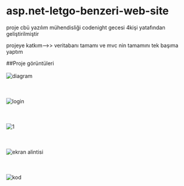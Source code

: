 # asp.net-letgo-benzeri-web-site

proje cbü yazılım mühendisliği codenight gecesi 4kişi yatafından geliştirilmiştir

projeye katkım-->> veritabanı tamamı ve mvc nin tamamını tek başıma yaptım

##Proje görüntüleri
<br/>
<br/>
![diagram](https://user-images.githubusercontent.com/37872740/50563459-0bd9f180-0d2e-11e9-9afb-1860dae0103e.PNG)<br/><br/>
<br/><br/>
![login](https://user-images.githubusercontent.com/37872740/50563450-01b7f300-0d2e-11e9-8eb9-faf7abdc5cb1.PNG)
<br/><br/><br/><br/>
![1](https://user-images.githubusercontent.com/37872740/50563461-13999600-0d2e-11e9-8fab-ee26ff116c50.PNG)
<br/><br/><br/><br/>
![ekran alintisi](https://user-images.githubusercontent.com/37872740/50563463-15fbf000-0d2e-11e9-87dd-10cc20498903.PNG)
<br/><br/><br/><br/>
![kod](https://user-images.githubusercontent.com/37872740/50563464-17c5b380-0d2e-11e9-8a35-86b78fb538b1.PNG)

